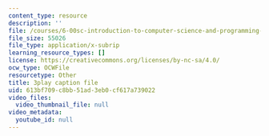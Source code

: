 ```yaml
---
content_type: resource
description: ''
file: /courses/6-00sc-introduction-to-computer-science-and-programming-spring-2011/613bf709c8bb51ad3eb0cf617a739022_miw2CiKp1r0.srt
file_size: 55026
file_type: application/x-subrip
learning_resource_types: []
license: https://creativecommons.org/licenses/by-nc-sa/4.0/
ocw_type: OCWFile
resourcetype: Other
title: 3play caption file
uid: 613bf709-c8bb-51ad-3eb0-cf617a739022
video_files:
  video_thumbnail_file: null
video_metadata:
  youtube_id: null
---
```

